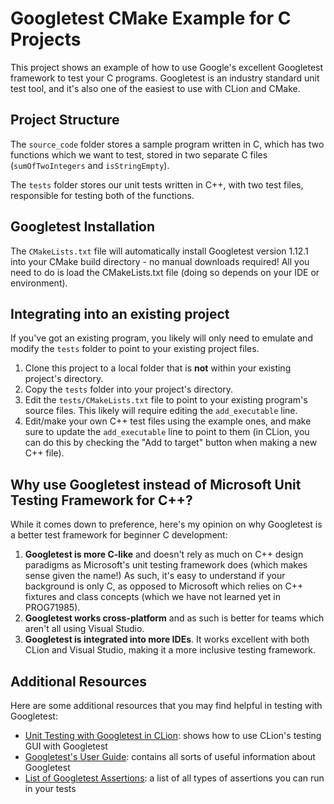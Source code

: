 # Googletest CMake Example for C Projects
This project shows an example of how to use Google's excellent Googletest framework to test your C programs. Googletest is an industry standard unit test tool, and it's also one of the easiest to use with CLion and CMake.

## Project Structure
The ``source_code`` folder stores a sample program written in C, which has two functions which we want to test, stored in two separate C files (``sumOfTwoIntegers`` and ``isStringEmpty``).

The ``tests`` folder stores our unit tests written in C++, with two test files, responsible for testing both of the functions.

## Googletest Installation
The ``CMakeLists.txt`` file will automatically install Googletest version 1.12.1 into your CMake build directory - no manual downloads required! All you need to do is load the CMakeLists.txt file (doing so depends on your IDE or environment).

## Integrating into an existing project
If you've got an existing program, you likely will only need to emulate and modify the ``tests`` folder to point to your existing project files.

1. Clone this project to a local folder that is **not** within your existing project's directory.
2. Copy the ``tests`` folder into your project's directory.
3. Edit the ``tests/CMakeLists.txt`` file to point to your existing program's source files. This likely will require editing the ``add_executable`` line.
4. Edit/make your own C++ test files using the example ones, and make sure to update the ``add_executable`` line to point to them (in CLion, you can do this by checking the "Add to target" button when making a new C++ file).

## Why use Googletest instead of Microsoft Unit Testing Framework for C++?
While it comes down to preference, here's my opinion on why Googletest is a better test framework for beginner C development:
1. **Googletest is more C-like** and doesn't rely as much on C++ design paradigms as Microsoft's unit testing framework does (which makes sense given the name!) As such, it's easy to understand if your background is only C, as opposed to Microsoft which relies on C++ fixtures and class concepts (which we have not learned yet in PROG71985).
2. **Googletest works cross-platform** and as such is better for teams which aren't all using Visual Studio.
3. **Googletest is integrated into more IDEs**. It works excellent with both CLion and Visual Studio, making it a more inclusive testing framework.

## Additional Resources
Here are some additional resources that you may find helpful in testing with Googletest:
- [Unit Testing with Googletest in CLion](https://www.jetbrains.com/help/clion/creating-google-test-run-debug-configuration-for-test.html): shows how to use CLion's testing GUI with Googletest
- [Googletest's User Guide](http://google.github.io/googletest/): contains all sorts of useful information about Googletest
- [List of Googletest Assertions](http://google.github.io/googletest/reference/assertions.html): a list of all types of assertions you can run in your tests
